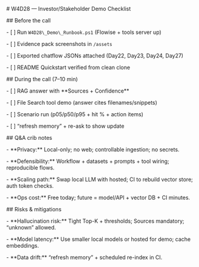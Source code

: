 \# W4D28 — Investor/Stakeholder Demo Checklist



\## Before the call

\- \[ ] Run `W4D28\_Demo\_Runbook.ps1` (Flowise + tools server up)

\- \[ ] Evidence pack screenshots in `/assets`

\- \[ ] Exported chatflow JSONs attached (Day22, Day23, Day24, Day27)

\- \[ ] README Quickstart verified from clean clone



\## During the call (7–10 min)

\- \[ ] RAG answer with \*\*Sources + Confidence\*\*

\- \[ ] File Search tool demo (answer cites filenames/snippets)

\- \[ ] Scenario run (p05/p50/p95 + hit % + action items)

\- \[ ] “refresh memory” + re-ask to show update



\## Q\&A crib notes

\- \*\*Privacy:\*\* Local-only; no web; controllable ingestion; no secrets.

\- \*\*Defensibility:\*\* Workflow + datasets + prompts + tool wiring; reproducible flows.

\- \*\*Scaling path:\*\* Swap local LLM with hosted; CI to rebuild vector store; auth token checks.

\- \*\*Ops cost:\*\* Free today; future = model/API + vector DB + CI minutes.



\## Risks \& mitigations

\- \*\*Hallucination risk:\*\* Tight Top-K + thresholds; Sources mandatory; “unknown” allowed.

\- \*\*Model latency:\*\* Use smaller local models or hosted for demo; cache embeddings.

\- \*\*Data drift:\*\* “refresh memory” + scheduled re-index in CI.



